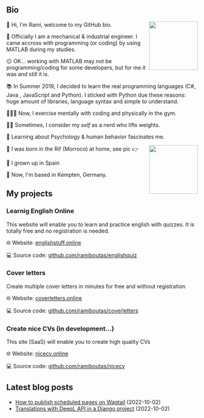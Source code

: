 ## Bio

<p><img align="right" height="128" src="https://www.ramiboutas.com/images/me/myface.png" width="128"/></p>
<p>👋 Hi, I'm Rami, welcome to my GitHub bio.</p>
<p>👷 Officially I am a mechanical &amp; industrial engineer. I came accross with programming (or coding) by using MATLAB during my studies.</p>
<p>😐 OK... working with MATLAB may not be programming/coding for some developers, but for me it was and still it is. </p>
<p>📚 In Summer 2019, I decided to learn the real programming languages (C#, Java , JavaScript and Python). I sticked with Python due these reasons: huge amount of libraries, language syntax and simple to understand.</p>
<p>👨🏽‍💻 Now, I exercise mentally with coding and physically in the gym.</p>
<p>🏋️‍♀️ Sometimes, I consider my <em>self</em> as a nerd who lifts weights. </p>
<p>🧠 Learning about Psychology &amp; human behavior fascinates me.</p>
<p><img align="right" height="128" src="https://www.ramiboutas.com/images/me/birthlocation.jpg" width="128"/></p>
<p>🐣 I was born in the Rif (Morroco) at home, see pic 👉</p>
<p>🏫 I grown up in Spain</p>
<p>🚞 Now, I'm based in Kempten, Germany.</p>

## My projects

<h3>Learnig English Online</h3>
<p>This website will enable you to learn and practice english with quizzes. It is totally free and no registration is needed.</p>
<p>🌐 Website: <a href="https://englishstuff.online" title="Check out!">englishstuff.online</a></p>
<p>💻 Source code: <a href="https://github.com/ramiboutas/englishquiz" title="Check out!">github.com/ramiboutas/englishquiz</a> </p>
<h3>Cover letters</h3>
<p>Create multiple cover letters in minutes for free and without registration</p>
<p>🌐 Website: <a href="https://coverletters.online" title="Check out!">coverletters.online</a></p>
<p>💻 Source code: <a href="https://github.com/ramiboutas/coverletters" title="Check out!">github.com/ramiboutas/coverletters</a> </p>
<h3>Create nice CVs (in development...)</h3>
<p>This site (SaaS) will enable you to create high quality CVs</p>
<p>🌐 Website: <a href="https://nicecv.online" title="Check out!">nicecv.online</a></p>
<p>💻 Source code: <a href="https://github.com/ramiboutas/nicecv" title="Check out!">github.com/ramiboutas/nicecv</a></p>

## Latest blog posts

* [How to publish scheduled pages on Wagtail](https://www.ramiboutas.com/articles/wagtail/how-to-publish-scheduled-pages-on-wagtail.html) (2022-10-02)
* [Translations with DeepL API in a Django project](https://www.ramiboutas.com/articles/django/translations-with-deepl-api-in-a-django-project.html) (2022-10-02)